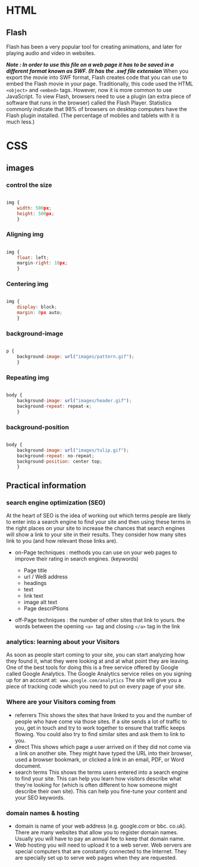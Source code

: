 # HTML

 ## Flash

Flash has been a very popular tool for creating animations, and later for playing audio and video in websites.

***Note : In order to use this file on a web page it has to be saved in a different format known as SWF. (It has the .swf file extension***
When you export the movie into SWF format, Flash creates code that you can use to embed the Flash movie in your page. Traditionally, this code used the HTML `<object>` and `<embed>` tags. However, now it is more common to use JavaScript. To view Flash, browsers need to use a plugin (an extra piece of software that runs in the browser) called the Flash Player. Statistics commonly indicate that 98% of browsers on desktop computers have the Flash plugin installed. (The percentage of mobiles and tablets with it is much less.)

# CSS

## images

### control the size 

```javascript

img {  
    width: 500px;  
    height: 500px;
    } 

```    

### Aligning img 

```javascript

img { 
    float: left; 
    margin-right: 10px;
    } 

```    

### Centering img

```javascript

img {  
    display: block;  
    margin: 0px auto;
    } 

```

### background-image

```javascript

p { 
    background-image: url("images/pattern.gif");
    }

```
### Repeating img

```javascript

body { 
    background-image: url("images/header.gif"); 
    background-repeat: repeat-x;
    } 

```    

### background-position

```javascript

body { 
    background-image: url("images/tulip.gif"); 
    background-repeat: no-repeat; 
    background-position: center top;
    } 

```

## Practical information

### search engine optimization (SEO)

At the heart of SEO is the idea of working out which terms people are likely to enter into a search engine to find your site and then using these terms in the right places on your site to increase the chances that search engines will show a link to your site in their results.
They consider how many sites link to you (and how relevant those links are).

- on-Page techniques : methods you can use on your web pages to improve their rating in search engines. (keywords)
  -  Page title 
  -  url / WeB address 
  -  headings
  -  text
  -  link text  
  -  image alt text
  -  Page descriPtions 

- off-Page techniques :  the number of other sites that link to yours. the words between the opening `<a> `tag and closing `</a>` tag in the link

### analytics: learning about your Visitors

As soon as people start coming to your site, you can start analyzing how they found it, what they were looking at and at what point they are leaving. One of the best tools for doing this is a free service offered by Google called Google Analytics. The Google Analytics service relies on you signing up for an account at:` www.google.com/analytics` The site will give you a piece of tracking code which you need to put on every page of your site.

### Where are your Visitors coming from

- referrers 
This shows the sites that have linked to you and the number of people who have come via those sites. If a site sends a lot of traffic to you, get in touch and try to work together to ensure that traffic keeps flowing. You could also try to find similar sites and ask them to link to you. 
- direct
This shows which page a user arrived on if they did not come via a link on another site. They might have typed the URL into their browser, used a browser bookmark, or clicked a link in an email, PDF, or Word document.
- search terms
This shows the terms users entered into a search engine to find your site. This can help you learn how visitors describe what they're looking for (which is often different to how someone might describe their own site). This can help you fine-tune your content and your SEO keywords.

### domain names & hosting

- domain 
is name of your web address (e.g. google.com or bbc. co.uk). There are many websites that allow you to register domain names. Usually you will have to pay an annual fee to keep that domain name. 
- Web hosting
you will need to upload it to a web server. Web servers are special computers that are constantly connected to the Internet. They are specially set up to serve web pages when they are requested.









